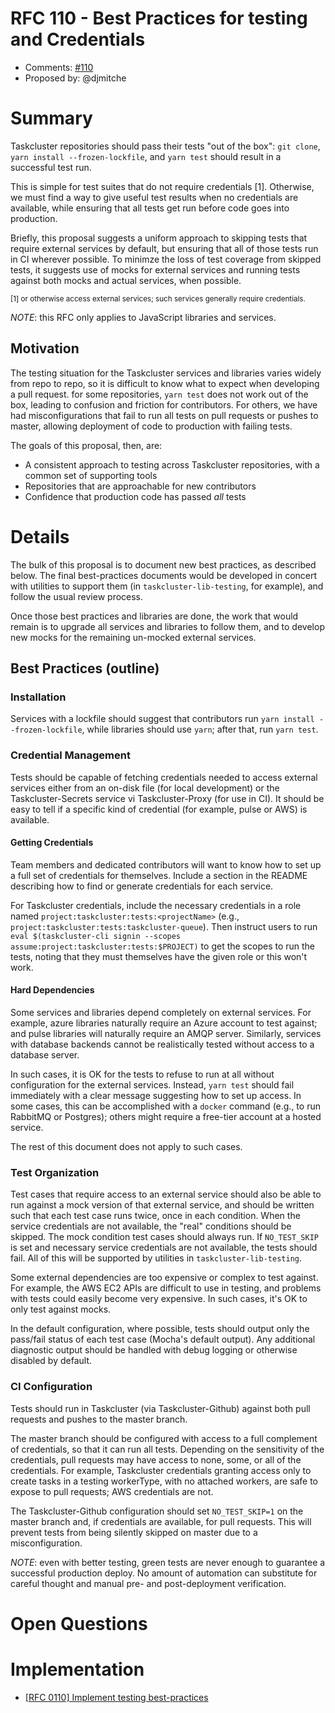 # RFC 110 - Best Practices for testing and Credentials
* Comments: [#110](https://api.github.com/repos/taskcluster/taskcluster-rfcs/issues/110)
* Proposed by: @djmitche

# Summary

Taskcluster repositories should pass their tests "out of the box": `git clone`, `yarn install --frozen-lockfile`, and `yarn test` should result in a successful test run.

This is simple for test suites that do not require credentials [1].
Otherwise, we must find a way to give useful test results when no credentials are available, while ensuring that all tests get run before code goes into production.

Briefly, this proposal suggests a uniform approach to skipping tests that require external services by default, but ensuring that all of those tests run in CI wherever possible.
To minimze the loss of test coverage from skipped tests, it suggests use of mocks for external services and running tests against both mocks and actual services, when possible.

<sub>[1] or otherwise access external services; such services generally require credentials.</sub>

*NOTE*: this RFC only applies to JavaScript libraries and services.

## Motivation

The testing situation for the Taskcluster services and libraries varies widely from repo to repo, so it is difficult to know what to expect when developing a pull request.
for some repositories, `yarn test` does not work out of the box, leading to confusion and friction for contributors.
For others, we have had misconfigurations that fail to run all tests on pull requests or pushes to master, allowing deployment of code to production with failing tests.

The goals of this proposal, then, are:

* A consistent approach to testing across Taskcluster repositories, with a common set of supporting tools
* Repositories that are approachable for new contributors
* Confidence that production code has passed *all* tests

# Details

The bulk of this proposal is to document new best practices, as described below.
The final best-practices documents would be developed in concert with utilities to support them (in `taskcluster-lib-testing`, for example), and follow the usual review process.

Once those best practices and libraries are done, the work that would remain is to upgrade all services and libraries to follow them, and to develop new mocks for the remaining un-mocked external services.

## Best Practices (outline)

### Installation

Services with a lockfile should suggest that contributors run `yarn install --frozen-lockfile`, while libraries should use `yarn`; after that, run `yarn test`.

### Credential Management

Tests should be capable of fetching credentials needed to access external services either from an on-disk file (for local development) or the Taskcluster-Secrets service vi Taskcluster-Proxy (for use in CI).
It should be easy to tell if a specific kind of credential (for example, pulse or AWS) is available.

#### Getting Credentials

Team members and dedicated contributors will want to know how to set up a full set of credentials for themselves.
Include a section in the README describing how to find or generate credentials for each service.

For Taskcluster credentials, include the necessary credentials in a role named `project:taskcluster:tests:<projectName>` (e.g., `project:taskcluster:tests:taskcluster-queue`).
Then instruct users to run `eval $(taskcluster-cli signin --scopes assume:project:taskcluster:tests:$PROJECT)` to get the scopes to run the tests, noting that they must themselves have the given role or this won't work.

#### Hard Dependencies

Some services and libraries depend completely on external services.
For example, azure libraries naturally require an Azure account to test against; and pulse libraries will naturally require an AMQP server.
Similarly, services with database backends cannot be realistically tested without access to a database server.

In such cases, it is OK for the tests to refuse to run at all without configuration for the external services.
Instead, `yarn test` should fail immediately with a clear message suggesting how to set up access.
In some cases, this can be accomplished with a `docker` command (e.g., to run RabbitMQ or Postgres); others might require a free-tier account at a hosted service.

The rest of this document does not apply to such cases.

### Test Organization

Test cases that require access to an external service should also be able to run against a mock version of that external service, and should be written such that each test case runs twice, once in each condition.
When the service credentials are not available, the "real" conditions should be skipped.
The mock condition test cases should always run.
If `NO_TEST_SKIP` is set and necessary service credentials are not available, the tests should fail.
All of this will be supported by utilities in `taskcluster-lib-testing`.

Some external dependencies are too expensive or complex to test against.
For example, the AWS EC2 APIs are difficult to use in testing, and problems with tests could easily become very expensive.
In such cases, it's OK to only test against mocks.

In the default configuration, where possible, tests should output only the pass/fail status of each test case (Mocha's default output).
Any additional diagnostic output should be handled with debug logging or otherwise disabled by default.

### CI Configuration

Tests should run in Taskcluster (via Taskcluster-Github) against both pull requests and pushes to the master branch.

The master branch should be configured with access to a full complement of credentials, so that it can run all tests.
Depending on the sensitivity of the credentials, pull requests may have access to none, some, or all of the credentials.
For example, Taskcluster credentials granting access only to create tasks in a testing workerType, with no attached workers, are safe to expose to pull requests; AWS credentials are not.

The Taskcluster-Github configuration should set `NO_TEST_SKIP=1` on the master branch and, if credentials are available, for pull requests.
This will prevent tests from being silently skipped on master due to a misconfiguration.

*NOTE*: even with better testing, green tests are never enough to guarantee a successful production deploy.
No amount of automation can substitute for careful thought and manual pre- and post-deployment verification.

# Open Questions

# Implementation

* [[RFC 0110] Implement testing best-practices](https://bugzilla.mozilla.org/show_bug.cgi?id=1446966)
